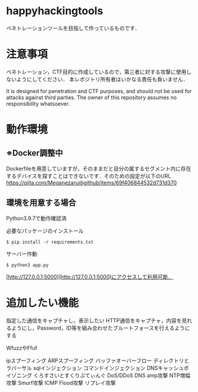 # happyhackingtools
ペネトレーションツールを目指して作っているものです．

# 注意事項
ペネトレーション，CTF目的に作成しているので，第三者に対する攻撃に使用しないようにしてください．
本レポジトリ所有者はいかなる責任も負いません．

It is designed for penetration and CTF purposes, and should not be used for attacks against third parties.
The owner of this repository assumes no responsibility whatsoever.

# 動作環境
## ※Docker調整中
Dockerfileを用意していますが，そのままだと自分の属するセグメント内に存在するデバイスを探すことはできないです．そのための設定が以下のURL
https://qiita.com/Meganezaru@github/items/69f406844532d731d370

## 環境を用意する場合
Python3.9.7で動作確認済

必要なパッケージのインストール
```
$ pip install -r requirements.txt
```

サーバー作動
```
$ python3 app.py
```

[http://127.0.0.1:5000](http://127.0.0.1:5000)にアクセスして利用可能．

# 追加したい機能
指定した通信をキャプチャし，表示したい
HTTP通信をキャプチャ，内容を見れるようにし，Password，ID等を組み合わせたブルートフォースを行えるようにする

WfuzzやFfuf

ipスプーフィング
ARPスプーフィング
バッファオーバーフロー
ディレクトリとラバーサル
sqlインジェクション
コマンドインジェクション
DNSキャッシュポイゾニング
くろすさいとすくりぷてぃんぐ
DoS/DDoS
DNS amp攻撃
NTP増幅攻撃
Smurf攻撃
ICMP Flood攻撃
リプレイ攻撃

